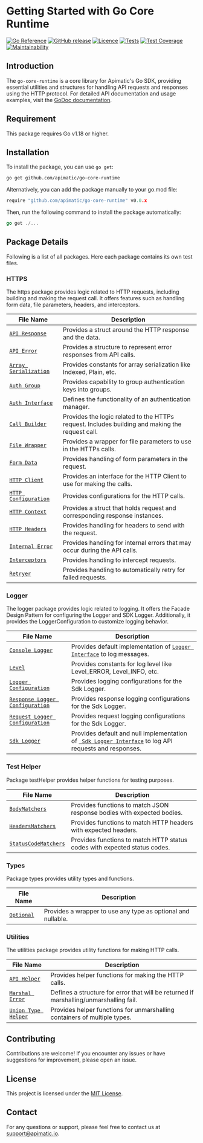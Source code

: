 # Getting Started with Go Core Runtime
[![Go Reference](https://pkg.go.dev/badge/github.com/apimatic/go-core-runtime.svg)](https://pkg.go.dev/github.com/apimatic/go-core-runtime)
[![GitHub release](https://img.shields.io/github/v/release/apimatic/go-core-runtime)](https://pkg.go.dev/github.com/apimatic/go-core-runtime?tab=versions)
[![Licence][license-badge]][license-url]
[![Tests][test-badge]][test-url]
[![Test Coverage](https://api.codeclimate.com/v1/badges/2c5a5f8dca8e970ac36e/test_coverage)](https://codeclimate.com/github/apimatic/go-core-runtime/test_coverage)
[![Maintainability](https://api.codeclimate.com/v1/badges/2c5a5f8dca8e970ac36e/maintainability)](https://codeclimate.com/github/apimatic/go-core-runtime/maintainability)

## Introduction

The `go-core-runtime` is a core library for Apimatic's Go SDK, providing essential utilities and structures for handling API requests and responses using the HTTP protocol. For detailed API documentation and usage examples, visit the [GoDoc documentation](https://pkg.go.dev/github.com/apimatic/go-core-runtime).

## Requirement

This package requires Go v1.18 or higher.

## Installation

To install the package, you can use `go get`:

```bash
go get github.com/apimatic/go-core-runtime
```

Alternatively, you can add the package manually to your go.mod file:


```go
require "github.com/apimatic/go-core-runtime" v0.0.x
```
Then, run the following command to install the package automatically:

```go
go get ./...
```

## Package Details 
Following is a list of all packages. Here each package contains its own test files.

### HTTPS
The https package provides logic related to HTTP requests, including building and making the request call. It offers features such as handling form data, file parameters, headers, and interceptors.

| File Name                                            | Description                                                                                     |
|------------------------------------------------------|-------------------------------------------------------------------------------------------------|
| [`API Response`](https/apiResponse.go)               | Provides a struct around the HTTP response and the data.                                        |
| [`API Error`](https/apiError.go)                     | Provides a structure to represent error responses from API calls.                               |
| [`Array Serialization`](https/arraySerialization.go) | Provides constants for array serialization like Indexed, Plain, etc.                            |
| [`Auth Group`](https/authenticationGroup.go)         | Provides capability to group authentication keys into groups.                                   |
| [`Auth Interface`](https/authenticationInterface.go) | Defines the functionality of an authentication manager.                                         |
| [`Call Builder`](https/callBuilder.go)               | Provides the logic related to the HTTPs request. Includes building and making the request call. |
| [`File Wrapper`](https/fileWrapper.go)               | Provides a wrapper for file parameters to use in the HTTPs calls.                               |
| [`Form Data`](https/formData.go)                     | Provides handling of form parameters in the request.                                            |
| [`HTTP Client`](https/httpClient.go)                 | Provides an interface for the HTTP Client to use for making the calls.                          |
| [`HTTP Configuration`](https/httpConfiguration.go)   | Provides configurations for the HTTP calls.                                                     |
| [`HTTP Context`](https/httpContext.go)               | Provides a struct that holds request and corresponding response instances.                      |
| [`HTTP Headers`](https/httpHeaders.go)               | Provides handling for headers to send with the request.                                         |
| [`Internal Error`](https/internalError.go)           | Provides handling for internal errors that may occur during the API calls.                      |
| [`Interceptors`](https/interceptors.go)              | Provides handling to intercept requests.                                                        |
| [`Retryer`](https/retryer.go)                        | Provides handling to automatically retry for failed requests.                                   |

### Logger
The logger package provides logic related to logging. It offers the Facade Design Pattern for configuring the Logger and SDK Logger. Additionally, it provides the LoggerConfiguration to customize logging behavior.

| File Name                                                                | Description                                                                                                                   |
|--------------------------------------------------------------------------|-------------------------------------------------------------------------------------------------------------------------------|
| [`Console Logger`](logger/defaultLogger.go)                              | Provides default implementation of [`Logger Interface`](logger/defaultLogger.go) to log messages.                             |
| [`Level`](logger/level.go)                                               | Provides constants for log level like Level_ERROR, Level_INFO, etc.                                                           |
| [`Logger Configuration`](logger/loggerConfiguration.go)                  | Provides logging configurations for the Sdk Logger.                                                                           |
| [`Response Logger Configuration`](logger/responseLoggerConfiguration.go) | Provides response logging configurations for the Sdk Logger.                                                                  |
| [`Request Logger Configuration`](logger/requestLoggerConfiguration.go)   | Provides request logging configurations for the Sdk Logger.                                                                   |
| [`Sdk Logger`](logger/sdkLogger.go)                                      | Provides default and null implementation of [` Sdk Logger Interface`](logger/sdkLogger.go) to log API requests and responses. |

### Test Helper
Package testHelper provides helper functions for testing purposes.

| File Name                                                | Description                                                               |
|----------------------------------------------------------|---------------------------------------------------------------------------|
| [`BodyMatchers`](testHelper/bodyMatchers.go)             | Provides functions to match JSON response bodies with expected bodies.    |
| [`HeadersMatchers`](testHelper/headersMatchers.go)       | Provides functions to match HTTP headers with expected headers.           |
| [`StatusCodeMatchers`](testHelper/statusCodeMatchers.go) | Provides functions to match HTTP status codes with expected status codes. |

### Types
Package types provides utility types and functions.

| File Name                       | Description                                                  |
|---------------------------------|--------------------------------------------------------------|
| [`Optional`](types/optional.go) | Provides a wrapper to use any type as optional and nullable. |

### Utilities
The utilities package provides utility functions for making HTTP calls.

| File Name                                           | Description                                                                            |
|-----------------------------------------------------|----------------------------------------------------------------------------------------|
| [`API Helper`](utilities/apiHelper.go)              | Provides helper functions for making the HTTP calls.                                   |
| [`Marshal Error`](utilities/marshal_error.go)       | Defines a structure for error that will be returned if marshalling/unmarshalling fail. |
| [`Union Type Helper`](utilities/unionTypeHelper.go) | Provides helper functions for unmarshalling containers of multiple types.              |


## Contributing
Contributions are welcome! If you encounter any issues or have suggestions for improvement, please open an issue.

## License
This project is licensed under the [MIT License](LICENSE).


## Contact
For any questions or support, please feel free to contact us at support@apimatic.io.


[license-badge]: https://img.shields.io/badge/licence-MIT-blue
[license-url]: LICENSE
[test-badge]: https://github.com/apimatic/go-core-runtime/actions/workflows/test.yaml/badge.svg
[test-url]: https://github.com/apimatic/go-core-runtime/actions/workflows/test.yaml
